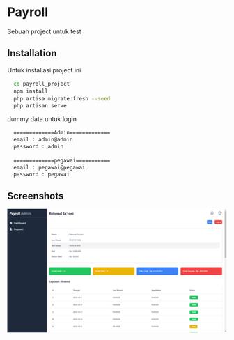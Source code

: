 # Payroll

Sebuah project untuk test

## Installation

Untuk installasi project ini

```bash
  cd payroll_project
  npm install
  php artisa migrate:fresh --seed
  php artisan serve
```

dummy data untuk login

```text
  =============Admin=============
  email : admin@admin
  password : admin

  =============pegawai===========
  email : pegawai@pegawai
  password : pegawai
```

## Screenshots

![App Screenshot](https://raw.githubusercontent.com/SukunDev/payroll_projects/master/public/image/secrenshoot.png)
